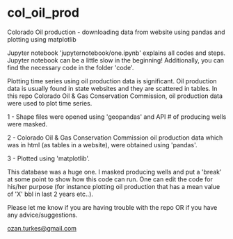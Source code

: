 # col_oil_prod
Colorado Oil production - downloading data from website using pandas and plotting using matplotlib

Jupyter notebook 'jupyternotebook/one.ipynb' explains all codes and steps. Jupyter notebook can be a little slow in the beginning! Additionally, you can find the necessary code in the folder 'code'. 

Plotting time series using oil production data is significant. Oil production data is usually found in state websites and they are scattered in tables. In this repo Colorado Oil & Gas Conservation Commission, oil production data were used to plot time series.

1 - Shape files were opened using 'geopandas' and API # of producing wells were masked. 

2 - Colorado Oil & Gas Conservation Commission oil production data which was in html (as tables in a website), were obtained using 'pandas'.

3 - Plotted using 'matplotlib'. 

This database was a huge one. I masked producing wells and put a 'break' at some point to show how this code can run. One can edit the code for his/her purpose (for instance plotting oil production that has a mean value of 'X' bbl in last 2 years etc..). 

Please let me know if you are having trouble with the repo OR if you have any advice/suggestions. 

ozan.turkes@gmail.com


